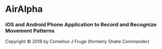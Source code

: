 # AirAlpha
### iOS and Android Phone Application to Record and Recognize Movement Patterns
Copyright © 2018 by Cornelius J Fruge
(formerly Shake Commander)
